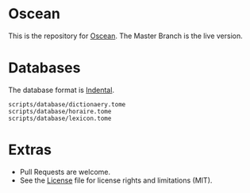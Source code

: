 # Oscean

This is the repository for [Oscean](http://wiki.xxiivv.com/). 
The Master Branch is the live version.

# Databases

The database format is [Indental](https://wiki.xxiivv.com/#indental).

```
scripts/database/dictionaery.tome
scripts/database/horaire.tome
scripts/database/lexicon.tome
```

# Extras

- Pull Requests are welcome.
- See the [License](LICENSE.md) file for license rights and limitations (MIT).

